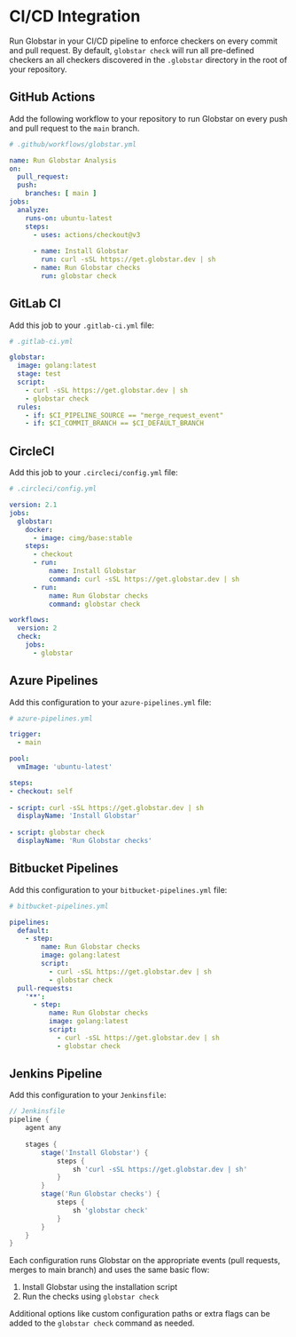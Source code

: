 # CI/CD Integration

Run Globstar in your CI/CD pipeline to enforce checkers on every commit and pull request. By default, `globstar check` will run all pre-defined checkers an all checkers discovered in the `.globstar` directory in the root of your repository.

## GitHub Actions

Add the following workflow to your repository to run Globstar on every push and pull request to the `main` branch.

```yaml
# .github/workflows/globstar.yml

name: Run Globstar Analysis
on:
  pull_request:
  push:
    branches: [ main ]
jobs:
  analyze:
    runs-on: ubuntu-latest
    steps:
      - uses: actions/checkout@v3
            
      - name: Install Globstar
        run: curl -sSL https://get.globstar.dev | sh
      - name: Run Globstar checks
        run: globstar check
```

## GitLab CI

Add this job to your `.gitlab-ci.yml` file:

```yaml
# .gitlab-ci.yml

globstar:
  image: golang:latest
  stage: test
  script:
    - curl -sSL https://get.globstar.dev | sh
    - globstar check
  rules:
    - if: $CI_PIPELINE_SOURCE == "merge_request_event"
    - if: $CI_COMMIT_BRANCH == $CI_DEFAULT_BRANCH
```

## CircleCI

Add this job to your `.circleci/config.yml` file:

```yaml
# .circleci/config.yml

version: 2.1
jobs:
  globstar:
    docker:
      - image: cimg/base:stable
    steps:
      - checkout
      - run:
          name: Install Globstar
          command: curl -sSL https://get.globstar.dev | sh
      - run:
          name: Run Globstar checks
          command: globstar check

workflows:
  version: 2
  check:
    jobs:
      - globstar
```

## Azure Pipelines

Add this configuration to your `azure-pipelines.yml` file:

```yaml
# azure-pipelines.yml

trigger:
  - main

pool:
  vmImage: 'ubuntu-latest'

steps:
- checkout: self
  
- script: curl -sSL https://get.globstar.dev | sh
  displayName: 'Install Globstar'
  
- script: globstar check
  displayName: 'Run Globstar checks'
```

## Bitbucket Pipelines

Add this configuration to your `bitbucket-pipelines.yml` file:

```yaml
# bitbucket-pipelines.yml

pipelines:
  default:
    - step:
        name: Run Globstar checks
        image: golang:latest
        script:
          - curl -sSL https://get.globstar.dev | sh
          - globstar check
  pull-requests:
    '**':
      - step:
          name: Run Globstar checks
          image: golang:latest
          script:
            - curl -sSL https://get.globstar.dev | sh
            - globstar check
```

## Jenkins Pipeline

Add this configuration to your `Jenkinsfile`:

```groovy
// Jenkinsfile
pipeline {
    agent any
    
    stages {
        stage('Install Globstar') {
            steps {
                sh 'curl -sSL https://get.globstar.dev | sh'
            }
        }
        stage('Run Globstar checks') {
            steps {
                sh 'globstar check'
            }
        }
    }
}
```

Each configuration runs Globstar on the appropriate events (pull requests, merges to main branch) and uses the same basic flow:
1. Install Globstar using the installation script
2. Run the checks using `globstar check`

Additional options like custom configuration paths or extra flags can be added to the `globstar check` command as needed.